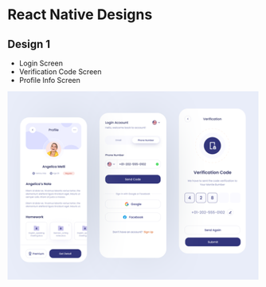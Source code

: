 # React Native Designs
## Design 1
- Login Screen
- Verification Code Screen
- Profile Info Screen

![Deisgn 1](/designs/app_design_1.png)